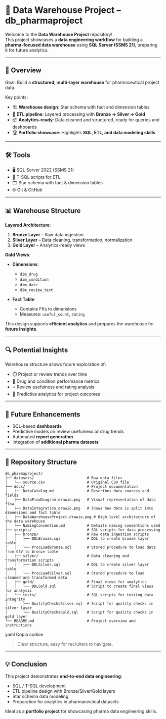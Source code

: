 # 💊 Data Warehouse Project – db_pharmaproject

Welcome to the **Data Warehouse Project** repository!  
This project showcases a **data engineering workflow** for building a **pharma-focused data warehouse** using **SQL Server (SSMS 21)**, preparing it for future analytics.

---

## 🌟 Overview

Goal: Build a **structured, multi-layer warehouse** for pharmaceutical project data.  

Key points:

- 🏗️ **Warehouse design**: Star schema with fact and dimension tables  
- 🔄 **ETL pipeline**: Layered processing with **Bronze → Silver → Gold**  
- 📦 **Analytics-ready**: Data cleaned and structured, ready for queries and dashboards  
- 🏆 **Portfolio showcase**: Highlights **SQL, ETL, and data modeling skills**

---

## 🛠 Tools

- 🖥️ SQL Server 2022 (SSMS 21)  
- 🔄 T-SQL scripts for ETL  
- 🗂️ Star schema with fact & dimension tables  
- 🌐 Git & GitHub  

---

## 📊 Warehouse Structure

**Layered Architecture**:

1. **Bronze Layer** – Raw data ingestion  
2. **Silver Layer** – Data cleaning, transformation, normalization  
3. **Gold Layer** – Analytics-ready views  

**Gold Views**:

- **Dimensions**:  
  - `dim_drug`  
  - `dim_condition`  
  - `dim_date`  
  - `dim_review_text`  

- **Fact Table**:  
  - Contains FKs to dimensions  
  - Measures: `useful_count`, `rating`  

This design supports **efficient analytics** and prepares the warehouse for **future insights**.

---

## 🔍 Potential Insights

Warehouse structure allows future exploration of:

- ⏱️ Project or review trends over time  
- 💊 Drug and condition performance metrics  
- ⭐ Review usefulness and rating analysis  
- 🔮 Predictive analytics for project outcomes  

---

## 🚀 Future Enhancements

- SQL-based **dashboards**  
- Predictive models on review usefulness or drug trends  
- Automated **report generation**  
- Integration of **additional pharma datasets**

---

## 📂 Repository Structure
```
db_pharmaproject/
├── datasets/                        # Raw data files
│   └── source.csv                   # Original CSV file
├── docs/                            # Project documentation
│   ├── DataCatalog.md               # Describes data sources and fields
│   ├── DataFlowDiagram.drawio.png   # Visual representation of data flow
│   ├── DataIntegration.drawio.png   # Shows how data is split into dimensions and fact table
│   ├── DataWarehouseProject.drawio.png # High-level architecture of the data warehouse
│   └── NamingConvention.md          # Details naming conventions used
├── scripts/                         # SQL scripts for data processing
│   ├── bronze/                      # Raw data ingestion scripts
│   │   ├── DDLBronze.sql            # DDL to create bronze layer table
│   │   └── ProcLoadBronze.sql       # Stored procedure to load data from CSV to bronze table
│   ├── silver/                      # Data cleaning and transformation scripts
│   │   ├── DDLSilver.sql            # DDL to create silver layer table
│   │   └── ProcLoadSilver.sql       # Stored procedure to load cleaned and transformed data
│   ├── gold/                        # Final views for analytics
│   │   └── DDLGold.sql              # Script to create final views for analysis
│   └── tests/                       # SQL scripts for testing data integrity
│       ├── QualityChecksSilver.sql  # Script for quality checks in silver layer
│       └── QualityChecksGold.sql    # Script for quality checks in gold layer
└── README.md                        # Project overview and instructions
```

yaml
Copia codice

> Clear structure, easy for recruiters to navigate.

---

## 💡 Conclusion

This project demonstrates **end-to-end data engineering**:

- SQL / T-SQL development  
- ETL pipeline design with Bronze/Silver/Gold layers  
- Star schema data modeling  
- Preparation for analytics in pharmaceutical datasets

Ideal as a **portfolio project** for showcasing pharma data engineering skills.
